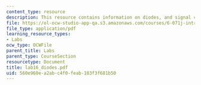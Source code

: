 ```yaml
---
content_type: resource
description: This resource contains information on diodes, and signal conditioning.
file: https://ol-ocw-studio-app-qa.s3.amazonaws.com/courses/6-071j-introduction-to-electronics-signals-and-measurement-spring-2006/560e960ea2abc4f0feab183f3f681b50_lab16_diodes.pdf
file_type: application/pdf
learning_resource_types:
- Labs
ocw_type: OCWFile
parent_title: Labs
parent_type: CourseSection
resourcetype: Document
title: lab16_diodes.pdf
uid: 560e960e-a2ab-c4f0-feab-183f3f681b50
---
```

